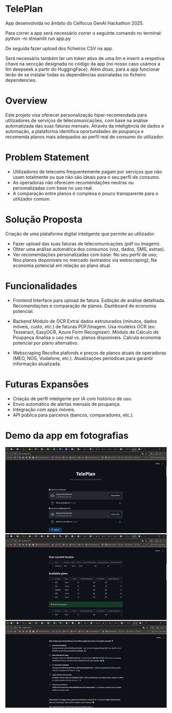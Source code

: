 # TelePlan
App desenvolvida no âmbito do Celfocus GenAI Hackathon 2025.

Para correr a app será necessário correr o seguinte comando no terminal: python -m streamlit run app.py 

De seguida fazer upload dos ficheiros CSV na app.

Será necessário também ter um token ativo de uma llm e inserir a respetiva chave na seccção designada no código da app (no nosso caso usámos a llm deepseek a partir do HuggingFace). Além disso, para a app funcionar terão de se instalar todas as dependências assinaladas no ficheiro dependencies.

# Overview
Este projeto visa oferecer personalização hiper-recomendada para utilizadores de serviços de telecomunicações, com base na análise automatizada das suas faturas mensais. Através da inteligência de dados e automação, a plataforma identifica oportunidades de poupança e recomenda planos mais adequados ao perfil real de consumo do utilizador.

# Problem Statement
- Utilizadores de telecoms frequentemente pagam por serviços que não usam totalmente ou que não são ideais para o seu perfil de consumo.
- As operadoras não oferecem recomendações neutras ou personalizadas com base no uso real.
- A comparação entre planos é complexa e pouco transparente para o utilizador comum.

# Solução Proposta
Criação de uma plataforma digital inteligente que permite ao utilizador:
- Fazer upload das suas faturas de telecomunicações (pdf ou imagem).
- Obter uma análise automática dos consumos (voz, dados, SMS, extras).
- Ver recomendações personalizadas com base:
  No seu perfil de uso;
  Nos planos disponíveis no mercado (extraídos via webscraping);
  Na economia potencial em relação ao plano atual.

# Funcionalidades
- Frontend
  Interface para upload de fatura.
  Exibição de análise detalhada.
  Recomendações e comparação de planos.
  Dashboard de economia potencial.

- Backend
  Módulo de OCR
  Extrai dados estruturados (minutos, dados móveis, custo, etc.) de faturas PDF/Imagem.
  Usa modelos OCR (ex: Tesseract, EasyOCR, Azure Form Recognizer).
  Módulo de Cálculo de Poupança
  Analisa o uso real vs. planos disponíveis.
  Calcula economia potencial por plano alternativo.

- Webscraping
  Recolhe plafonds e preços de planos atuais de operadoras (MEO, NOS, Vodafone, etc.).
  Atualizações periódicas para garantir informação atualizada.

# Futuras Expansões
- Criação de perfil inteligente por IA com histórico de uso.
- Envio automático de alertas mensais de poupança.
- Integração com apps móveis.
- API pública para parceiros (bancos, comparadores, etc.).

# Demo da app em fotografias
![Imagem inicial](dashboard-comparativa-de-plafonds/public/1.JPG)
![Imagem dos planos](dashboard-comparativa-de-plafonds/public/2.JPG)
![Imagem do plano recomendado justificado em NLP](dashboard-comparativa-de-plafonds/public/3.JPG)


